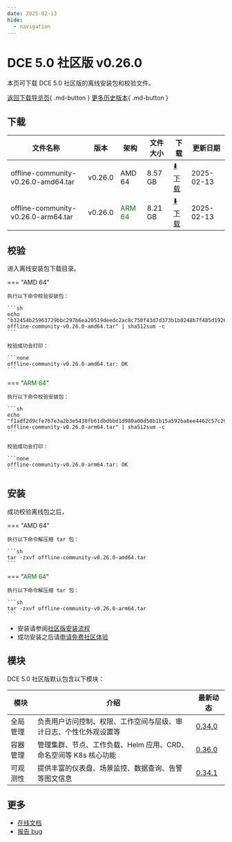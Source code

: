 ```yaml
---
date: 2025-02-13
hide:
  - navigation
---
```


# DCE 5.0 社区版 v0.26.0

本页可下载 DCE 5.0 社区版的离线安装包和校验文件。

[返回下载导览页](../index.md){ .md-button } [更多历史版本](./dce5-installer-history.md){ .md-button }

## 下载

| 文件名称 | 版本 | 架构 | 文件大小 | 下载 | 更新日期 |
| ------- | --- | ---- | ------ | --- | ------- |
| offline-community-v0.26.0-amd64.tar | v0.26.0 | AMD 64 | 8.57 GB | [:arrow_down: 下载](https://qiniu-download-public.daocloud.io/DaoCloud_Enterprise/dce5/offline-community-v0.26.0-amd64.tar) | 2025-02-13 |
| offline-community-v0.26.0-arm64.tar | v0.26.0 | <font color="green">ARM 64</font> | 8.21 GB | [:arrow_down: 下载](https://qiniu-download-public.daocloud.io/DaoCloud_Enterprise/dce5/offline-community-v0.26.0-arm64.tar) | 2025-02-13 |

## 校验

进入离线安装包下载目录。

=== "AMD 64"

    执行以下命令校验安装包：

    ```sh
    echo "b32454b25963729bbc297b6ea20519deedc2ac8c750f43d7d373b1b0248b7f485d19261a3c8b6f760f3433ef67805a4d1f16460b389a2fbce1c89b300cd88ea0  offline-community-v0.26.0-amd64.tar" | sha512sum -c
    ```

    校验成功会打印：

    ```none
    offline-community-v0.26.0-amd64.tar: OK
    ```

=== "<font color="green">ARM 64</font>"

    执行以下命令校验安装包：

    ```sh
    echo "f1adf2d9cfe767e3a2b3e5438fb61dbdbbd1d980a00d58b1b15a592ba6ee4462c57c29bd5c113d9fcbd7e6032b18d221cc348f68bd11bc437bd39df06d6a166f  offline-community-v0.26.0-arm64.tar" | sha512sum -c
    ```

    校验成功会打印：

    ```none
    offline-community-v0.26.0-arm64.tar: OK
    ```

## 安装

成功校验离线包之后，

=== "AMD 64"

    执行以下命令解压缩 tar 包：

    ```sh
    tar -zxvf offline-community-v0.26.0-amd64.tar
    ```

=== "<font color="green">ARM 64</font>"

    执行以下命令解压缩 tar 包：

    ```sh
    tar -zxvf offline-community-v0.26.0-arm64.tar
    ```

- 安装请参阅[社区版安装流程](../../install/community/k8s/online.md#_2)
- 成功安装之后请[申请免费社区体验](../../dce/license0.md)

## 模块

DCE 5.0 社区版默认包含以下模块：

| 模块     | 介绍            | 最新动态         |
| -------- | -------------- | -------------- |
| 全局管理 | 负责用户访问控制、权限、工作空间与层级、审计日志、个性化外观设置等 | [0.34.0](../../ghippo/intro/release-notes.md#0340) |
| 容器管理 | 管理集群、节点、工作负载、Helm 应用、CRD、命名空间等 K8s 核心功能 | [0.36.0](../../kpanda/intro/release-notes.md#0360) |
| 可观测性 | 提供丰富的仪表盘、场景监控、数据查询、告警等图文信息 | [0.34.1](../../insight/intro/release-notes.md#0341) |

## 更多

- [在线文档](../../dce/index.md)
- [报告 bug](https://github.com/DaoCloud/DaoCloud-docs/issues)